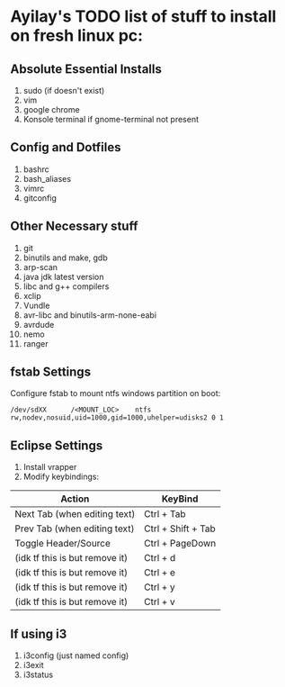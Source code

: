 # Ayilay's TODO list of stuff to install on fresh linux pc:

## Absolute Essential Installs

1. sudo (if doesn't exist)
2. vim
3. google chrome
4. Konsole terminal if gnome-terminal not present

## Config and Dotfiles

1. bashrc
2. bash_aliases
3. vimrc
4. gitconfig

## Other Necessary stuff

1.  git
2.  binutils and make, gdb
3.  arp-scan
4.  java jdk latest version
5.  libc and g++ compilers
6.  xclip
7.  Vundle
8.  avr-libc and binutils-arm-none-eabi
9.  avrdude
10. nemo
11. ranger

## fstab Settings
Configure fstab to mount ntfs windows partition on boot:

`/dev/sdXX      /<MOUNT_LOC>    ntfs   rw,nodev,nosuid,uid=1000,gid=1000,uhelper=udisks2 0 1`


## Eclipse Settings

1. Install vrapper
2. Modify keybindings:

  | Action	| KeyBind |
  --- | ---
  Next Tab (when editing text) | Ctrl + Tab
  Prev Tab (when editing text) | Ctrl + Shift + Tab
  Toggle Header/Source | Ctrl + PageDown
  (idk tf this is but remove it) | Ctrl + d
  (idk tf this is but remove it) | Ctrl + e
  (idk tf this is but remove it) | Ctrl + y
  (idk tf this is but remove it) | Ctrl + v


## If using i3

1. i3config (just named config)
2. i3exit
3. i3status
